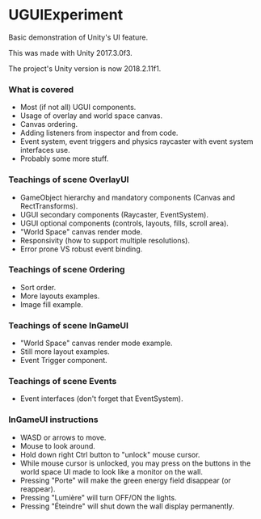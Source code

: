 # UGUIExperiment
Basic demonstration of Unity's UI feature.

This was made with Unity 2017.3.0f3.

The project's Unity version is now 2018.2.11f1.

### What is covered

- Most (if not all) UGUI components.
- Usage of overlay and world space canvas.
- Canvas ordering.
- Adding listeners from inspector and from code.
- Event system, event triggers and physics raycaster with event system interfaces use.
- Probably some more stuff.

### Teachings of scene OverlayUI

- GameObject hierarchy and mandatory components (Canvas and RectTransforms).
- UGUI secondary components (Raycaster, EventSystem).
- UGUI optional components (controls, layouts, fills, scroll area).
- "World Space" canvas render mode.
- Responsivity (how to support multiple resolutions).
- Error prone VS robust event binding.

### Teachings of scene Ordering

- Sort order.
- More layouts examples.
- Image fill example.

### Teachings of scene InGameUI

- "World Space" canvas render mode example.
- Still more layout examples.
- Event Trigger component.

### Teachings of scene Events

- Event interfaces (don't forget that EventSystem).

### InGameUI instructions

- WASD or arrows to move.
- Mouse to look around.
- Hold down right Ctrl button to "unlock" mouse cursor.
- While mouse cursor is unlocked, you may press on the buttons in the world space UI made to look like a monitor on the wall.
- Pressing "Porte" will  make the green energy field disappear (or reappear).
- Pressing "Lumière" will turn OFF/ON the lights.
- Pressing "Éteindre" will shut down the wall display permanently.
